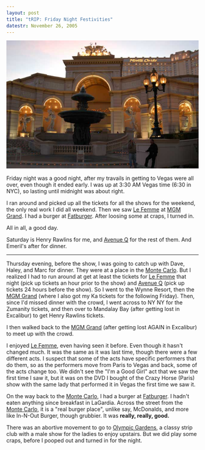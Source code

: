 ```yaml
---
layout: post
title: "tRIP: Friday Night Festivities"
datestr: November 26, 2005
---
```

<img src="/pics/montecarlofacade.jpeg"/>

Friday night was a good night, after my travails in getting to Vegas were all over, even though it ended early.  I was up at 3:30 AM Vegas time (6:30 in NYC), so lasting until midnight was about right.

I ran around and picked up all the tickets for all the shows for the weekend, the only real work I did all weekend.  Then we saw <a href="http://www.mgmgrand.com/pages/entertainment.asp?link=lafemme">Le Femme</a> at <a href="http://www.mgmgrand.com/">MGM Grand</a>.  I had a burger at <a href="http://www.fatburger.net/">Fatburger</a>.  After loosing some at craps, I turned in.

All in all, a good day.

Saturday is Henry Rawlins for me, and <a href="http://www.avenueq.com/">Avenue Q</a> for the rest of them.  And Emeril's after for dinner.
<hr size="1" noshadow>

Thursday evening, before the show, I was going to catch up with Dave, Haley, and Marc for dinner.  They were at a place in the <a href="http://www.montecarlo.com/">Monte Carlo</a>.  But I realized I had to run around at get at least the tickets for <a href="http://www.mgmgrand.com/pages/entertainment.asp?link=lafemme">Le Femme</a> that night (pick up tickets an hour prior to the show) and <a href="http://www.avenueq.com/">Avenue Q</a> (pick up tickets 24 hours before the show).  So I went to the Wynne Resort, then the <a href="http://www.mgmgrand.com/">MGM Grand</a> (where I also got my Ka tickets for the following Friday).  Then, since I'd missed dinner with the crowd, I went across to NY NY for the Zumanity tickets, and then over to Mandalay Bay (after getting lost in Excalibur) to get Henry Rawlins tickets.

I then walked back to the <a href="http://www.mgmgrand.com/">MGM Grand</a> (after getting lost AGAIN in Excalibur) to meet up with the crowd.

I enjoyed <a href="http://www.mgmgrand.com/pages/entertainment.asp?link=lafemme">Le Femme</a>, even having seen it before.  Even though it hasn't changed much.  It was the same as it was last time, though there were a few different acts.  I suspect that some of the acts have specific performers that do them, so as the performers move from Paris to Vegas and back, some of the acts change too.  We didn't see the "I'm a Good Girl" act that we saw the first time I saw it, but it was on the DVD I bought of the Crazy Horse (Paris) show with the same lady that performed it in Vegas the first time we saw it.

On the way back to the <a href="http://www.montecarlo.com/">Monte Carlo</a>, I had a burger at <a href="http://www.fatburger.net/">Fatburger</a>.  I hadn't eaten anything since breakfast in LaGardia.  Across the street from the <a href="http://www.montecarlo.com/">Monte Carlo</a>, it is a "real burger place", unlike say, McDonalds, and more like In-N-Out Burger, though grubbier.  It was **really, really, good.**

There was an abortive movement to go to <a href="http://www.ogvegas.com/">Olympic Gardens</a>, a classy strip club with a male show for the ladies to enjoy upstairs.  But we did play some craps, before I pooped out and turned in for the night.

[montecarlofacade]: /pics/montecarlofacade.jpeg